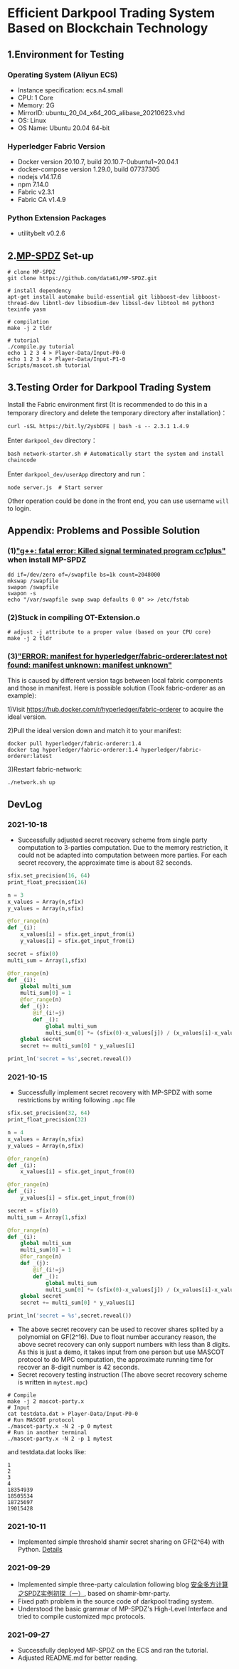 # Efficient Darkpool Trading System Based on Blockchain Technology

## 1.Environment for Testing

### Operating System (Aliyun ECS)

+ Instance specification: ecs.n4.small
+ CPU: 1 Core
+ Memory: 2G
+ MirrorID: ubuntu_20_04_x64_20G_alibase_20210623.vhd
+ OS: Linux
+ OS Name: Ubuntu 20.04 64-bit

### Hyperledger Fabric Version

+ Docker version 20.10.7, build 20.10.7-0ubuntu1~20.04.1
+ docker-compose version 1.29.0, build 07737305
+ nodejs v14.17.6
+ npm 7.14.0
+ Fabric v2.3.1
+ Fabric CA v1.4.9

### Python Extension Packages

+ utilitybelt v0.2.6

## 2.[MP-SPDZ](https://github.com/data61/MP-SPDZ) Set-up

```shell
# clone MP-SPDZ
git clone https://github.com/data61/MP-SPDZ.git

# install dependency
apt-get install automake build-essential git libboost-dev libboost-thread-dev libntl-dev libsodium-dev libssl-dev libtool m4 python3 texinfo yasm

# compilation
make -j 2 tldr 

# tutorial
./compile.py tutorial
echo 1 2 3 4 > Player-Data/Input-P0-0
echo 1 2 3 4 > Player-Data/Input-P1-0
Scripts/mascot.sh tutorial
```

## 3.Testing Order for Darkpool Trading System

Install the Fabric environment first (It is recommended to do this in a temporary directory and delete the temporary directory after installation)：

```shell
curl -sSL https://bit.ly/2ysbOFE | bash -s -- 2.3.1 1.4.9
```

Enter `darkpool_dev` directory：

```shell
bash network-starter.sh # Automatically start the system and install chaincode
```

Enter `darkpool_dev/userApp` directory and run：

```shell
node server.js  # Start server
```

Other operation could be done in the front end, you can use username `will` to login.

## Appendix: Problems and Possible Solution

### (1)["g++: fatal error: Killed signal terminated program cc1plus"](https://www.lxx1.com/3886) when install MP-SPDZ

```shell
dd if=/dev/zero of=/swapfile bs=1k count=2048000
mkswap /swapfile
swapon /swapfile   
swapon -s  
echo "/var/swapfile swap swap defaults 0 0" >> /etc/fstab
```

### (2)Stuck in compiling OT-Extension.o

```shell
# adjust -j attribute to a proper value (based on your CPU core)
make -j 2 tldr
```

### (3)["ERROR: manifest for hyperledger/fabric-orderer:latest not found: manifest unknown: manifest unknown"](https://blog.csdn.net/u010289909/article/details/115329957)

This is caused by different version tags between local fabric components and those in manifest. Here is possible solution (Took fabric-orderer as an example):

1)Visit https://hub.docker.com/r/hyperledger/fabric-orderer to acquire the ideal version.

2)Pull the ideal version down and match it to your manifest:

```shell
docker pull hyperledger/fabric-orderer:1.4
docker tag hyperledger/fabric-orderer:1.4 hyperledger/fabric-orderer:latest
```

3)Restart fabric-network:

```shell
./network.sh up
```

## DevLog

### 2021-10-18

+ Successfully adjusted secret recovery scheme from single party computation to 3-parties computation. Due to the memory restriction, it could not be adapted into computation between more parties. For each secret recovery, the approximate time is about 82 seconds.

```Python
sfix.set_precision(16, 64)
print_float_precision(16)

n = 3
x_values = Array(n,sfix)
y_values = Array(n,sfix)

@for_range(n)
def _(i): 
    x_values[i] = sfix.get_input_from(i)
    y_values[i] = sfix.get_input_from(i)

secret = sfix(0)
multi_sum = Array(1,sfix)

@for_range(n)
def _(i): 
    global multi_sum
    multi_sum[0] = 1
    @for_range(n)
    def _(j): 
        @if_(i!=j)
        def _():
            global multi_sum
            multi_sum[0] *= (sfix(0)-x_values[j]) / (x_values[i]-x_values[j])
    global secret
    secret += multi_sum[0] * y_values[i]

print_ln('secret = %s',secret.reveal())
```

### 2021-10-15

+ Successfully implement secret recovery with MP-SPDZ with some restrictions by writing following `.mpc` file

```Python
sfix.set_precision(32, 64)
print_float_precision(32)

n = 4
x_values = Array(n,sfix)
y_values = Array(n,sfix)

@for_range(n)
def _(i): 
    x_values[i] = sfix.get_input_from(0)

@for_range(n)
def _(i):
    y_values[i] = sfix.get_input_from(0)

secret = sfix(0)
multi_sum = Array(1,sfix)

@for_range(n)
def _(i): 
    global multi_sum
    multi_sum[0] = 1
    @for_range(n)
    def _(j): 
        @if_(i!=j)
        def _():
            global multi_sum
            multi_sum[0] *= (sfix(0)-x_values[j]) / (x_values[i]-x_values[j])
    global secret
    secret += multi_sum[0] * y_values[i]

print_ln('secret = %s',secret.reveal())
```
+ The above secret recovery can be used to recover shares splited by a polynomial on GF(2^16). Due to float number accurancy reason, the above secret recovery can only support numbers with less than 8 digits. As this is just a demo, it takes input from one person but use MASCOT protocol to do MPC computation, the approximate running time for recover an 8-digit number is 42 seconds.
+ Secret recovery testing instruction (The above secret recovery scheme is written in `mytest.mpc`)

```shell
# Compile
make -j 2 mascot-party.x
# Input
cat testdata.dat > Player-Data/Input-P0-0
# Run MASCOT protocol
./mascot-party.x -N 2 -p 0 mytest
# Run in another terminal
./mascot-party.x -N 2 -p 1 mytest
```

  and testdata.dat looks like:

```shell
1
2
3
4
18354939
18505534
18725697
19015428
```

### 2021-10-11

+ Implemented simple threshold shamir secret sharing on GF(2^64) with Python. [Details](https://github.com/Judger0716/Simple_SSS.git)

### 2021-09-29

+ Implemented simple three-party calculation following blog [安全多方计算之SPDZ实例初探（一）](https://blog.csdn.net/shengsikandan/article/details/115912186), based on shamir-bmr-party.
+ Fixed path problem in the source code of darkpool trading system.
+ Understood the basic grammar of MP-SPDZ's High-Level Interface and tried to compile customized mpc protocols.

### 2021-09-27

+ Successfully deployed MP-SPDZ on the ECS and ran the tutorial.
+ Adjusted README.md for better reading.